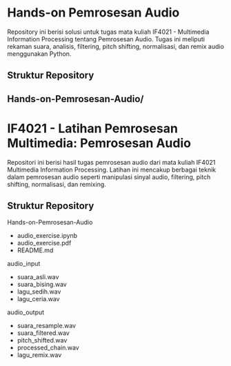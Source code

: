 # Hands-on Pemrosesan Audio

Repository ini berisi solusi untuk tugas mata kuliah IF4021 - Multimedia Information Processing tentang Pemrosesan Audio. Tugas ini meliputi rekaman suara, analisis, filtering, pitch shifting, normalisasi, dan remix audio menggunakan Python.

## Struktur Repository
## Hands-on-Pemrosesan-Audio/
# IF4021 - Latihan Pemrosesan Multimedia: Pemrosesan Audio

Repositori ini berisi hasil tugas pemrosesan audio dari mata kuliah IF4021 Multimedia Information Processing. Latihan ini mencakup berbagai teknik dalam pemrosesan audio seperti manipulasi sinyal audio, filtering, pitch shifting, normalisasi, dan remixing.

## Struktur Repository

Hands-on-Pemrosesan-Audio
- audio_exercise.ipynb  
- audio_exercise.pdf    
- README.md             

audio_input
- suara_asli.wav  
- suara_bising.wav  
- lagu_sedih.wav  
- lagu_ceria.wav  

audio_output  
- suara_resample.wav  
- suara_filtered.wav  
- pitch_shifted.wav  
- processed_chain.wav  
- lagu_remix.wav  
